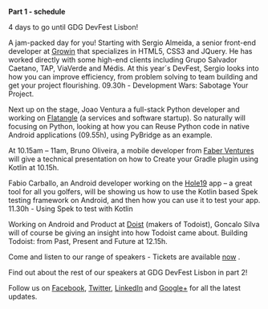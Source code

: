 **Part 1 - schedule**

4 days to go until GDG DevFest Lisbon!

A jam-packed day for you! Starting with Sergio Almeida, a senior front-end developer at [Growin](http://www.growin.pt/) that specializes in HTML5, CSS3 and JQuery. He has worked directly with some high-end clients including Grupo Salvador Caetano, TAP, ViaVerde and Médis. At this year´s DevFest, Sergio looks into how you can improve efficiency, from problem solving to team building and get your project flourishing. 09.30h - Development Wars: Sabotage Your Project.

Next up on the stage, Joao Ventura a full-stack Python developer and working on [Flatangle](http://flatangle.com/) (a services and software startup). So naturally will focusing on Python, looking at how you can Reuse Python code in native Android applications (09.55h), using PyBridge as an example.

At 10.15am – 11am, Bruno Oliveira, a mobile developer from [Faber Ventures](http://www.faber-ventures.com/) will give a technical presentation on how to Create your Gradle plugin using Kotlin at 10.15h.

Fabio Carballo, an Android developer working on the [Hole19](https://www.hole19golf.com/) app – a great tool for all you golfers, will be showing us how to use the Kotlin based Spek testing framework on Android, and then how you can use it to test your app. 11.30h - Using Spek to test with Kotlin

Working on Android and Product at [Doist](https://doist.com/) (makers of Todoist), Goncalo Silva will of course be giving an insight into how Todoist came about. Building Todoist: from Past, Present and Future at 12.15h.

Come and listen to our range of speakers - Tickets are available [now](https://www.eventbrite.pt/e/gdg-devfest-lisbon-16-registration-27716796685) .

Find out about the rest of our speakers at GDG DevFest Lisbon in part 2!

Follow us on [Facebook](https://www.facebook.com/GDGLisbon/), [Twitter](https://twitter.com/GDGLisbon), [LinkedIn](https://www.linkedin.com/groups/8487369) and [Google+](https://plus.google.com/+GDG-Lisbon) for all the latest updates.
